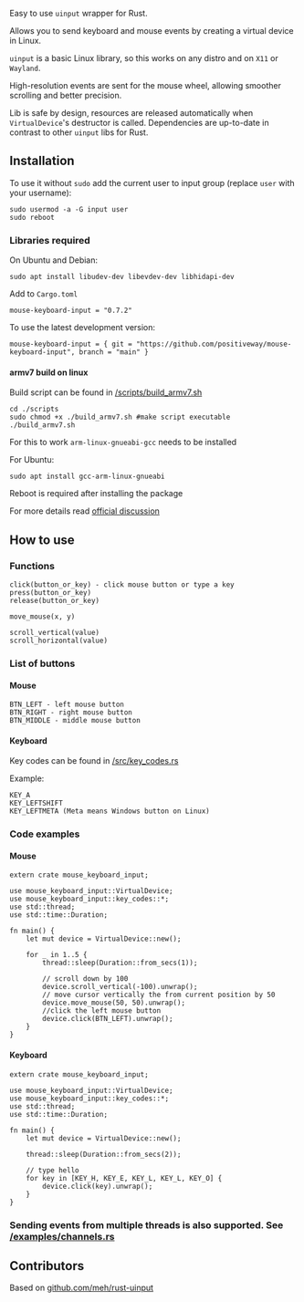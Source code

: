 Easy to use `uinput` wrapper for Rust.

Allows you to send keyboard and mouse events by creating a virtual device in Linux.

`uinput` is a basic Linux library, so this works on any distro and on `X11` or `Wayland`.

High-resolution events are sent for the mouse wheel, allowing smoother scrolling and better precision.

Lib is safe by design, resources are released automatically when `VirtualDevice`'s destructor is called. Dependencies are up-to-date in contrast to other `uinput` libs for Rust.


## Installation
To use it without `sudo` add the current user to input group (replace `user` with your username):
```
sudo usermod -a -G input user
sudo reboot
```

### Libraries required

On Ubuntu and Debian:
```
sudo apt install libudev-dev libevdev-dev libhidapi-dev
```

Add to `Cargo.toml`
```
mouse-keyboard-input = "0.7.2"
```
To use the latest development version:
```
mouse-keyboard-input = { git = "https://github.com/positiveway/mouse-keyboard-input", branch = "main" }
```

#### armv7 build on linux
Build script can be found in [/scripts/build_armv7.sh](https://github.com/positiveway/mouse-keyboard-input/blob/main/scripts/build_armv7.sh)
```
cd ./scripts
sudo chmod +x ./build_armv7.sh #make script executable
./build_armv7.sh
```
For this to work `arm-linux-gnueabi-gcc` needs to be installed

For Ubuntu:
```
sudo apt install gcc-arm-linux-gnueabi
```
Reboot is required after installing the package

For more details read [official discussion](https://github.com/rust-lang/cargo/issues/11212)

## How to use
### Functions
```
click(button_or_key) - click mouse button or type a key
press(button_or_key)
release(button_or_key)

move_mouse(x, y)

scroll_vertical(value)
scroll_horizontal(value)
```
### List of buttons
#### Mouse
```
BTN_LEFT - left mouse button
BTN_RIGHT - right mouse button
BTN_MIDDLE - middle mouse button
```

#### Keyboard
Key codes can be found in [/src/key_codes.rs](https://github.com/positiveway/mouse-keyboard-input/blob/main/src/key_codes.rs)

Example:
```
KEY_A
KEY_LEFTSHIFT
KEY_LEFTMETA (Meta means Windows button on Linux)
```

### Code examples
#### Mouse
```
extern crate mouse_keyboard_input;

use mouse_keyboard_input::VirtualDevice;
use mouse_keyboard_input::key_codes::*;
use std::thread;
use std::time::Duration;

fn main() {
    let mut device = VirtualDevice::new();

    for _ in 1..5 {
        thread::sleep(Duration::from_secs(1));

        // scroll down by 100
        device.scroll_vertical(-100).unwrap();
        // move cursor vertically the from current position by 50
        device.move_mouse(50, 50).unwrap();
        //click the left mouse button
        device.click(BTN_LEFT).unwrap();
    }
}
```
#### Keyboard
```
extern crate mouse_keyboard_input;

use mouse_keyboard_input::VirtualDevice;
use mouse_keyboard_input::key_codes::*;
use std::thread;
use std::time::Duration;

fn main() {
    let mut device = VirtualDevice::new();

    thread::sleep(Duration::from_secs(2));

    // type hello
    for key in [KEY_H, KEY_E, KEY_L, KEY_L, KEY_O] {
        device.click(key).unwrap();
    }
}
```

### Sending events from multiple threads is also supported. See [/examples/channels.rs](https://github.com/positiveway/mouse-keyboard-input/blob/main/examples/channels.rs)

## Contributors
Based on [github.com/meh/rust-uinput](https://github.com/meh/rust-uinput)